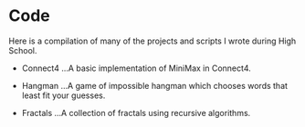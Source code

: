 # Code

Here is a compilation of many of the projects and scripts I wrote during High School.

* Connect4
...A basic implementation of MiniMax in Connect4.

* Hangman
...A game of impossible hangman which chooses words that least fit your guesses.

* Fractals
...A collection of fractals using recursive algorithms.